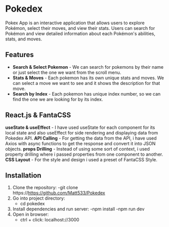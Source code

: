 # Pokedex
Pokex App is an interactive application that allows users to explore Pokémon, select their moves, and view their stats. Users can search for Pokémon and view detailed information about each Pokémon's abilities, stats, and moves.

## Features

- **Search & Select Pokemon** - We can search for pokemons by their name or just select the one we want from the scroll menu.
- **Stats & Moves** - Each pokemon has its own unique stats and moves. We can select a move we want to see and it shows the description for that move.
- **Search by Index** - Each pokemon has unique index number, so we can find the one we are looking for by its index.

## React.js & FantaCSS
**useState & useEffect** - I have used useState for each component for its local state and also useEffect for side rendering and displaying data from Pokedex API.
**API Calling** - For getting the data from the API, i have used Axios with async functions to get the response and convert it into JSON objects.
**props Drilling** - Instead of using some sort of context, i used property drilling where i passed properties from one component to another.
**CSS Layout** - For the style and design i used a preset of FantaCSS Style.

## Installation

1. Clone the repository:
   -git clone https://https://github.com/Matt533/Pokedex
2. Go into project directory:
   - cd pokedex
3. Install dependencies and run server:
   -npm install
   -npm run dev
4. Open in browser:
   - ctrl + click: localhost://3000
   
